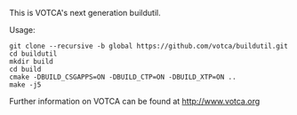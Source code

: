 This is VOTCA's next generation buildutil. 

Usage:
```
git clone --recursive -b global https://github.com/votca/buildutil.git
cd buildutil
mkdir build
cd build
cmake -DBUILD_CSGAPPS=ON -DBUILD_CTP=ON -DBUILD_XTP=ON ..
make -j5
```

Further information on VOTCA can be found at http://www.votca.org
